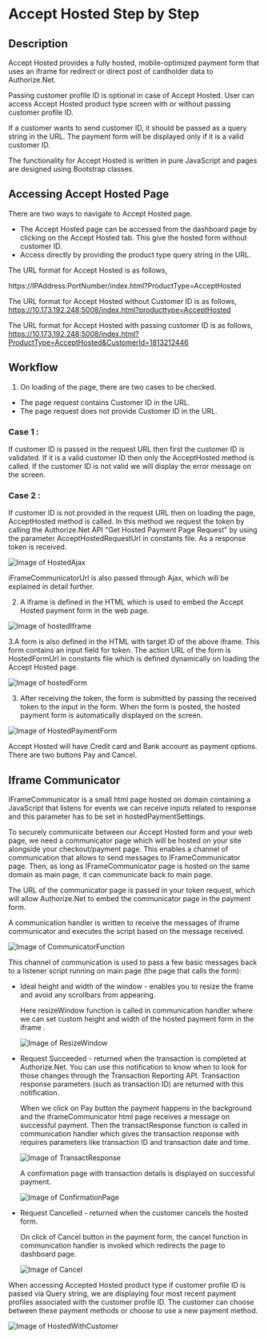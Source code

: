 # Accept Hosted Step by Step

## Description

Accept Hosted provides a fully hosted, mobile-optimized payment form that uses an iframe for redirect or direct post of cardholder data to Authorize.Net.

Passing customer profile ID is optional in case of Accept Hosted. User can access Accept Hosted product type screen with or without passing customer profile ID. 

If a customer wants to send customer ID, it should be passed as a query string in the URL. The payment form will be displayed only if it is a valid customer ID.

The functionality for Accept Hosted is written in pure JavaScript and pages are designed using Bootstrap classes.

## Accessing Accept Hosted Page

There are two ways to navigate to Accept Hosted page.

* The Accept Hosted page can be accessed from the dashboard page by clicking on the Accept Hosted tab. This give the hosted form without customer ID.
* Access directly by providing the product type query string in the URL. 
 
The URL format for Accept Hosted is as follows,

https://IPAddress:PortNumber/index.html?ProductType=AcceptHosted

The URL format for Accept Hosted without Customer ID is as follows,
https://10.173.192.248:5008/index.html?producttype=AcceptHosted

The URL format for Accept Hosted with passing customer ID is as follows,
https://10.173.192.248:5008/index.html?ProductType=AcceptHosted&CustomerId=1813212446

## Workflow

1.  On loading of the page, there are two cases to be checked.

* The page request contains Customer ID in the URL. 
* The page request does not provide Customer ID in the URL. 

### Case 1 : 

If customer ID is passed in the request URL then first the customer ID is validated. If it is a valid customer ID then only the AcceptHosted method is called. 
If the customer ID is not valid we will display the error message on the screen.

### Case 2 : 

If customer ID is not provided in the request URL then on loading the page, AcceptHosted method is called. In this method we request the token by calling the Authorize.Net API "Get Hosted Payment Page Request" by using the parameter AcceptHostedRequestUrl in constants file.
As a response token is received.

![Image of HostedAjax](Github-Images/HostedAjax.PNG)

iFrameCommunicatorUrl is also passed through Ajax, which will be explained in detail further.

2. A iframe is defined in the HTML which is used to embed the Accept Hosted payment form in the web page. 

![Image of hostedIframe](Github-Images/hostedIframe.PNG)

3.A form is also defined in the HTML with target ID of the above iframe. This form contains an input field for token. The action URL of the form is HostedFormUrl in constants file which is defined dynamically on loading the Accept Hosted page.

![Image of hostedForm](Github-Images/hostedForm.PNG)

3. After receiving the token, the form is submitted by passing the received token to the input in the form.
When the form is posted, the hosted payment form is automatically displayed on the screen.

![Image of HostedPaymentForm](Github-Images/HostedPaymentForm.PNG)

Accept Hosted will have Credit card and Bank account as payment options. There are two buttons Pay and Cancel.

## Iframe Communicator

IFrameCommunicator is a small html page hosted on domain containing a JavaScript that listens for events we can receive inputs related to response and this parameter has to be set in hostedPaymentSettings.

To securely communicate between our Accept Hosted form and your web page, we need a communicator page which will be hosted on your site alongside your checkout/payment page. This enables a channel of communication that allows to send messages to IFrameCommunicator page. Then, as long as IFrameCommunicator page is hosted on the same domain as main page, it can communicate back to main page.

The URL of the communicator page is passed in your token request, which will allow Authorize.Net to embed the communicator page in the payment form.

A communication handler is written to receive the messages of iframe communicator and executes the script based on the message received.

![Image of CommunicatorFunction](Github-Images/CommunicatorFunction.PNG)

This channel of communication is used to pass a few basic messages back to a listener script running on main page (the page that calls the form):

*	Ideal height and width of the window - enables you to resize the frame and avoid any scrollbars from appearing.
    
	Here resizeWindow function is called in communication handler where we can set custom height and width of the hosted payment form in the iframe .
	
	![Image of ResizeWindow](Github-Images/ResizeWindow.PNG)
	
*	Request Succeeded - returned when the transaction is completed at Authorize.Net. You can use this notification to know when to look for those changes through the Transaction Reporting API. Transaction response parameters (such as transaction ID) are returned with this notification.

    When we click on Pay button the payment happens in the background and the iframeCommunicator html page receives a message on successful payment.
    Then the transactResponse function is called in communication handler which gives the transaction response with requires parameters like transaction ID and transaction date and time.
	
	![Image of TransactResponse](Github-Images/TransactResponse.PNG)
	
	A confirmation page with transaction details is displayed on successful payment.
	
	![Image of ConfirmationPage](Github-Images/ConfirmationPage.PNG)
	
*	Request Cancelled - returned when the customer cancels the hosted form.
    
	On click of Cancel button in the payment form, the cancel function in communication handler is invoked which redirects the page to dashboard page.
    
	![Image of Cancel](Github-Images/Cancel.PNG)
	
When accessing Accepted Hosted product type if customer profile ID is passed via Query string, we are displaying four most recent payment profiles associated with the customer profile ID. The customer can choose between these payment methods or choose to use a new payment method. 

![Image of HostedWithCustomer](Github-Images/HostedWithCustomer.PNG)